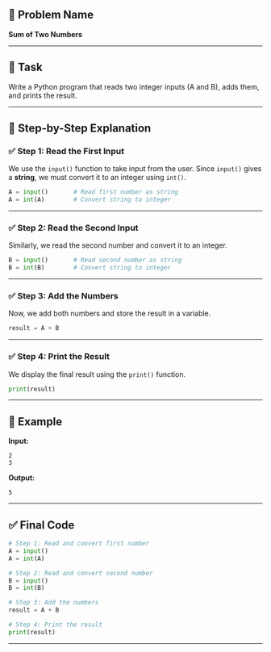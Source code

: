 ## 🧩 **Problem Name**

**Sum of Two Numbers**

---

## 📌 **Task**

Write a Python program that reads two integer inputs (A and B), adds them, and prints the result.

---

## 🧠 **Step-by-Step Explanation**

### ✅ Step 1: Read the First Input

We use the `input()` function to take input from the user.
Since `input()` gives a **string**, we must convert it to an integer using `int()`.

```python
A = input()       # Read first number as string
A = int(A)        # Convert string to integer
```

---

### ✅ Step 2: Read the Second Input

Similarly, we read the second number and convert it to an integer.

```python
B = input()       # Read second number as string
B = int(B)        # Convert string to integer
```

---

### ✅ Step 3: Add the Numbers

Now, we add both numbers and store the result in a variable.

```python
result = A + B
```

---

### ✅ Step 4: Print the Result

We display the final result using the `print()` function.

```python
print(result)
```

---

## 🧪 **Example**

**Input:**

```
2
3
```

**Output:**

```
5
```

---

## ✅ **Final Code**

```python
# Step 1: Read and convert first number
A = input()
A = int(A)

# Step 2: Read and convert second number
B = input()
B = int(B)

# Step 3: Add the numbers
result = A + B

# Step 4: Print the result
print(result)
```

---
